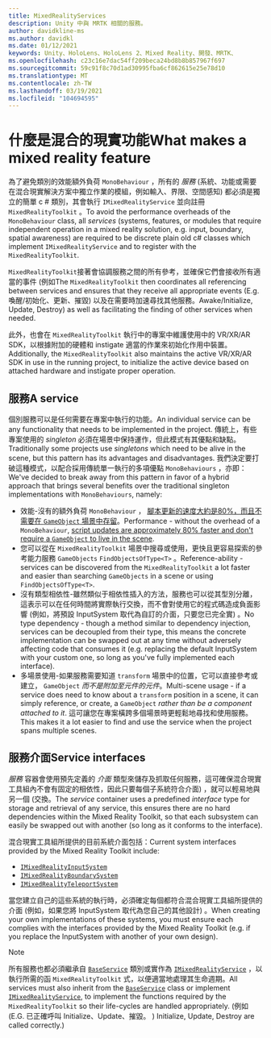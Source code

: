 ```yaml
---
title: MixedRealityServices
description: Unity 中與 MRTK 相關的服務。
author: davidkline-ms
ms.author: davidkl
ms.date: 01/12/2021
keywords: Unity、HoloLens、HoloLens 2、Mixed Reality、開發、MRTK、
ms.openlocfilehash: c23c16e7dac54ff209beca24bd8b8b857967f697
ms.sourcegitcommit: 59c91f8c70d1ad30995fba6cf862615e25e78d10
ms.translationtype: MT
ms.contentlocale: zh-TW
ms.lasthandoff: 03/19/2021
ms.locfileid: "104694595"
---
```

# <a name="what-makes-a-mixed-reality-feature"></a><span data-ttu-id="617f5-104">什麼是混合的現實功能</span><span class="sxs-lookup"><span data-stu-id="617f5-104">What makes a mixed reality feature</span></span>

<span data-ttu-id="617f5-105">為了避免類別的效能額外負荷 `MonoBehaviour` ，所有的 *服務* (系統、功能或需要在混合現實解決方案中獨立作業的模組，例如輸入、界限、空間感知) 都必須是獨立的簡單 c # 類別，其會執行 `IMixedRealityService` 並向註冊 `MixedRealityToolkit` 。</span><span class="sxs-lookup"><span data-stu-id="617f5-105">To avoid the performance overheads of the `MonoBehaviour` class, all *services* (systems, features, or modules that require independent operation in a mixed reality solution, e.g. input, boundary, spatial awareness) are required to be discrete plain old c# classes which implement `IMixedRealityService` and to register with the `MixedRealityToolkit`.</span></span>

<span data-ttu-id="617f5-106">`MixedRealityToolkit`接著會協調服務之間的所有參考，並確保它們會接收所有適當的事件 (例如</span><span class="sxs-lookup"><span data-stu-id="617f5-106">The `MixedRealityToolkit` then coordinates all referencing between services and ensures that they receive all appropriate events (E.g.</span></span> <span data-ttu-id="617f5-107">喚醒/初始化、更新、摧毀) 以及在需要時加速尋找其他服務。</span><span class="sxs-lookup"><span data-stu-id="617f5-107">Awake/Initialize, Update, Destroy) as well as facilitating the finding of other services when needed.</span></span>

<span data-ttu-id="617f5-108">此外，也會在 `MixedRealityToolkit` 執行中的專案中維護使用中的 VR/XR/AR SDK，以根據附加的硬體和 instigate 適當的作業來初始化作用中裝置。</span><span class="sxs-lookup"><span data-stu-id="617f5-108">Additionally, the `MixedRealityToolkit` also maintains the active VR/XR/AR SDK in use in the running project, to initialize the active device based on attached hardware and instigate proper operation.</span></span>

## <a name="a-service"></a><span data-ttu-id="617f5-109">服務</span><span class="sxs-lookup"><span data-stu-id="617f5-109">A service</span></span>

<span data-ttu-id="617f5-110">個別服務可以是任何需要在專案中執行的功能。</span><span class="sxs-lookup"><span data-stu-id="617f5-110">An individual service can be any functionality that needs to be implemented in the project.</span></span> <span data-ttu-id="617f5-111">傳統上，有些專案使用的 *singleton* 必須在場景中保持運作，但此模式有其優點和缺點。</span><span class="sxs-lookup"><span data-stu-id="617f5-111">Traditionally some projects use *singletons* which need to be alive in the scene, but this pattern has its advantages and disadvantages.</span></span> <span data-ttu-id="617f5-112">我們決定要打破這種模式，以配合採用傳統單一執行的多項優點 `MonoBehaviours` ，亦即：</span><span class="sxs-lookup"><span data-stu-id="617f5-112">We've decided to break away from this pattern in favor of a hybrid approach that brings several benefits over the traditional singleton implementations with `MonoBehaviours`, namely:</span></span>

* <span data-ttu-id="617f5-113">效能-沒有的額外負荷 `MonoBehaviour` ， [腳本更新的速度大約是80%，而且不需要在 `GameObject` 場景中存留](https://blogs.unity3d.com/2015/12/23/1k-update-calls/)。</span><span class="sxs-lookup"><span data-stu-id="617f5-113">Performance - without the overhead of a `MonoBehaviour`, [script updates are approximately 80% faster and don't require a `GameObject` to live in the scene](https://blogs.unity3d.com/2015/12/23/1k-update-calls/).</span></span>
* <span data-ttu-id="617f5-114">您可以從在 `MixedRealityToolkit` 場景中搜尋或使用，更快且更容易探索的參考能力服務 `GameObjects` `FindObjectsOfType<T>` 。</span><span class="sxs-lookup"><span data-stu-id="617f5-114">Reference-ability - services can be discovered from the `MixedRealityToolkit` a lot faster and easier than searching `GameObjects` in a scene or using `FindObjectsOfType<T>`.</span></span>
* <span data-ttu-id="617f5-115">沒有類型相依性-雖然類似于相依性插入的方法，服務也可以從其型別分離，這表示可以在任何時間將實際執行交換，而不會對使用它的程式碼造成負面影響 (例如，將預設 InputSystem 取代為自訂的介面，只要您已完全實) 。</span><span class="sxs-lookup"><span data-stu-id="617f5-115">No type dependency - though a method similar to dependency injection, services can be decoupled from their type, this means the concrete implementation can be swapped out at any time without adversely affecting code that consumes it (e.g. replacing the default InputSystem with your custom one, so long as you've fully implemented each interface).</span></span>
* <span data-ttu-id="617f5-116">多場景使用-如果服務需要知道 `transform` 場景中的位置，它可以直接參考或建立， `GameObject` _而不是附加至元件的元件_。</span><span class="sxs-lookup"><span data-stu-id="617f5-116">Multi-scene usage - if a service does need to know about a `transform` position in a scene, it can simply reference, or create, a `GameObject` _rather than be a component attached to it_.</span></span> <span data-ttu-id="617f5-117">這可讓您在專案橫跨多個場景時更輕鬆地尋找和使用服務。</span><span class="sxs-lookup"><span data-stu-id="617f5-117">This makes it a lot easier to find and use the service when the project spans multiple scenes.</span></span>

## <a name="service-interfaces"></a><span data-ttu-id="617f5-118">服務介面</span><span class="sxs-lookup"><span data-stu-id="617f5-118">Service interfaces</span></span>

<span data-ttu-id="617f5-119">*服務* 容器會使用預先定義的 *介面* 類型來儲存及抓取任何服務，這可確保混合現實工具組內不會有固定的相依性，因此只要每個子系統符合介面) ，就可以輕易地與另一個 (交換。</span><span class="sxs-lookup"><span data-stu-id="617f5-119">The *service* container uses a predefined *interface* type for storage and retrieval of any service, this ensures there are no hard dependencies within the Mixed Reality Toolkit, so that each subsystem can easily be swapped out with another (so long as it conforms to the interface).</span></span>

<span data-ttu-id="617f5-120">混合現實工具組所提供的目前系統介面包括：</span><span class="sxs-lookup"><span data-stu-id="617f5-120">Current system interfaces provided by the Mixed Reality Toolkit include:</span></span>

* [`IMixedRealityInputSystem`](xref:Microsoft.MixedReality.Toolkit.Input.IMixedRealityInputSystem)
* [`IMixedRealityBoundarySystem`](xref:Microsoft.MixedReality.Toolkit.Boundary.IMixedRealityBoundarySystem)
* [`IMixedRealityTeleportSystem`](xref:Microsoft.MixedReality.Toolkit.Teleport.IMixedRealityTeleportSystem)

<span data-ttu-id="617f5-121">當您建立自己的這些系統的執行時，必須確定每個都符合混合現實工具組所提供的介面 (例如，如果您將 InputSystem 取代為您自己的其他設計) 。</span><span class="sxs-lookup"><span data-stu-id="617f5-121">When creating your own implementations of these systems, you must ensure each complies with the interfaces provided by the Mixed Reality Toolkit (e.g. if you replace the InputSystem with another of your own design).</span></span>

> [!NOTE]
> <span data-ttu-id="617f5-122">所有服務也都必須繼承自 [`BaseService`](xref:Microsoft.MixedReality.Toolkit.BaseService) 類別或實作為 [`IMixedRealityService`](xref:Microsoft.MixedReality.Toolkit.IMixedRealityService) ，以執行所需的函 `MixedRealityToolkit` 式，以便適當地處理其生命週期。</span><span class="sxs-lookup"><span data-stu-id="617f5-122">All services must also inherit from the [`BaseService`](xref:Microsoft.MixedReality.Toolkit.BaseService) class or implement [`IMixedRealityService`](xref:Microsoft.MixedReality.Toolkit.IMixedRealityService), to implement the functions required by the `MixedRealityToolkit` so their life-cycles are handled appropriately.</span></span> <span data-ttu-id="617f5-123"> (例如</span><span class="sxs-lookup"><span data-stu-id="617f5-123">(E.G.</span></span> <span data-ttu-id="617f5-124">已正確呼叫 Initialize、Update、摧毀。 ) </span><span class="sxs-lookup"><span data-stu-id="617f5-124">Initialize, Update, Destroy are called correctly.)</span></span>
